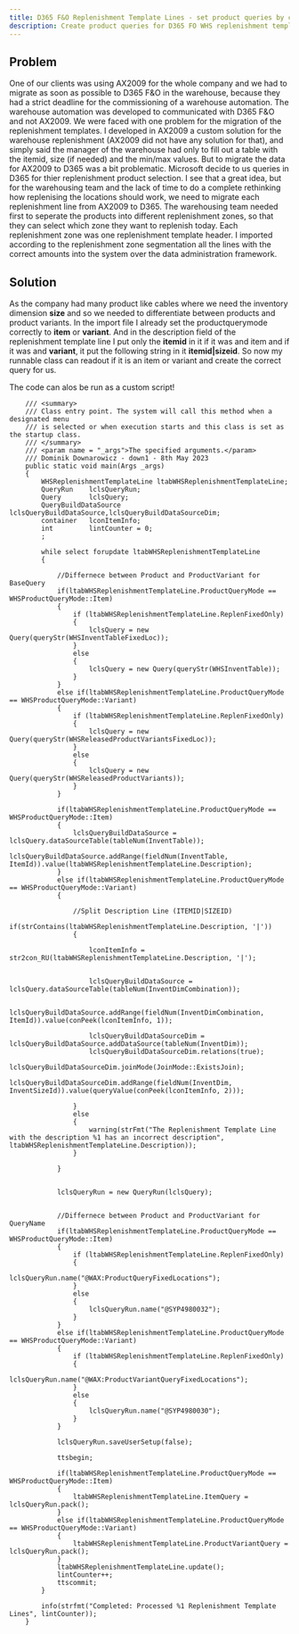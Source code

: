 ```yaml
---
title: D365 F&O Replenishment Template Lines - set product queries by code
description: Create product queries for D365 FO WHS replenishment template lines by code
---
```


## Problem

One of our clients was using AX2009 for the whole company and we had to migrate as soon as possible to D365 F&O in the warehouse, because they had a strict deadline for the commissioning of a warehouse automation. The warehouse automation was developed to communicated with D365 F&O and not AX2009. We were faced with one problem for the migration of the replenishment templates. I developed in AX2009 a custom solution for the warehouse replenishment (AX2009 did not have any solution for that), and simply said the manager of the warehouse had only to fill out a table with the itemid, size (if needed) and the min/max values. But to migrate the data for AX2009 to D365 was a bit problematic. Microsoft decide to us queries in D365 for thier replenishment product selection. I see that a great idea, but for the warehousing team and the lack of time to do a complete rethinking how replenising the locations should work, we need to migrate each replenishment line from AX2009 to D365. The warehousing team needed first to seperate the products into different replenishment zones, so that they can select which zone they want to replenish today. Each replenishment zone was one replenishment template header. I imported according to the replenishment zone segmentation all the lines with the correct amounts into the system over the data administration framework.

## Solution

As the company had many product like cables where we need the inventory dimension **size** and so we needed to differentiate between products and product variants. In the import file I already set the productquerymode correctly to **item** or **variant**. And in the description field of the replenishment template line I put only the **itemid** in it if it was and item and if it was and **variant**, it put the following string in it **itemid\|sizeid**. So now my runnable class can readout if it is an item or variant and create the correct query for us.

The code can alos be run as a custom script!

```text
    /// <summary>
    /// Class entry point. The system will call this method when a designated menu
    /// is selected or when execution starts and this class is set as the startup class.
    /// </summary>
    /// <param name = "_args">The specified arguments.</param>
    /// Dominik Downarowicz - down1 - 8th May 2023
    public static void main(Args _args)
    {
        WHSReplenishmentTemplateLine ltabWHSReplenishmentTemplateLine;
        QueryRun    lclsQueryRun;
        Query       lclsQuery;
        QueryBuildDataSource lclsQueryBuildDataSource,lclsQueryBuildDataSourceDim;
        container   lconItemInfo;
        int         lintCounter = 0;
        ;

        while select forupdate ltabWHSReplenishmentTemplateLine
        {

            //Differnece between Product and ProductVariant for BaseQuery
            if(ltabWHSReplenishmentTemplateLine.ProductQueryMode == WHSProductQueryMode::Item)
            {
                if (ltabWHSReplenishmentTemplateLine.ReplenFixedOnly)
                {
                    lclsQuery = new Query(queryStr(WHSInventTableFixedLoc));
                }
                else
                {
                    lclsQuery = new Query(queryStr(WHSInventTable));
                }
            }
            else if(ltabWHSReplenishmentTemplateLine.ProductQueryMode == WHSProductQueryMode::Variant)
            {
                if (ltabWHSReplenishmentTemplateLine.ReplenFixedOnly)
                {
                    lclsQuery = new Query(queryStr(WHSReleasedProductVariantsFixedLoc));
                }
                else
                {
                    lclsQuery = new Query(queryStr(WHSReleasedProductVariants));
                }
            }

            if(ltabWHSReplenishmentTemplateLine.ProductQueryMode == WHSProductQueryMode::Item)
            {
                lclsQueryBuildDataSource = lclsQuery.dataSourceTable(tableNum(InventTable));
                lclsQueryBuildDataSource.addRange(fieldNum(InventTable, ItemId)).value(ltabWHSReplenishmentTemplateLine.Description);
            }
            else if(ltabWHSReplenishmentTemplateLine.ProductQueryMode == WHSProductQueryMode::Variant)
            {

                //Split Description Line (ITEMID|SIZEID)
                if(strContains(ltabWHSReplenishmentTemplateLine.Description, '|'))
                {

                    lconItemInfo = str2con_RU(ltabWHSReplenishmentTemplateLine.Description, '|');


                    lclsQueryBuildDataSource = lclsQuery.dataSourceTable(tableNum(InventDimCombination));

                    lclsQueryBuildDataSource.addRange(fieldNum(InventDimCombination, ItemId)).value(conPeek(lconItemInfo, 1));
                    
                    lclsQueryBuildDataSourceDim = lclsQueryBuildDataSource.addDataSource(tableNum(InventDim));
                    lclsQueryBuildDataSourceDim.relations(true);
                    lclsQueryBuildDataSourceDim.joinMode(JoinMode::ExistsJoin);
                    lclsQueryBuildDataSourceDim.addRange(fieldNum(InventDim, InventSizeId)).value(queryValue(conPeek(lconItemInfo, 2)));

                }
                else
                {
                    warning(strFmt("The Replenishment Template Line with the description %1 has an incorrect description", ltabWHSReplenishmentTemplateLine.Description));
                }

            }


            lclsQueryRun = new QueryRun(lclsQuery);
            

            //Differnece between Product and ProductVariant for QueryName
            if(ltabWHSReplenishmentTemplateLine.ProductQueryMode == WHSProductQueryMode::Item)
            {
                if (ltabWHSReplenishmentTemplateLine.ReplenFixedOnly)
                {
                    lclsQueryRun.name("@WAX:ProductQueryFixedLocations");
                }
                else
                {
                    lclsQueryRun.name("@SYP4980032");
                }
            }
            else if(ltabWHSReplenishmentTemplateLine.ProductQueryMode == WHSProductQueryMode::Variant)
            {
                if (ltabWHSReplenishmentTemplateLine.ReplenFixedOnly)
                {
                    lclsQueryRun.name("@WAX:ProductVariantQueryFixedLocations");
                }
                else
                {
                    lclsQueryRun.name("@SYP4980030");
                }
            }
            
            lclsQueryRun.saveUserSetup(false);

            ttsbegin;

            if(ltabWHSReplenishmentTemplateLine.ProductQueryMode == WHSProductQueryMode::Item)
            {
                ltabWHSReplenishmentTemplateLine.ItemQuery = lclsQueryRun.pack();
            }
            else if(ltabWHSReplenishmentTemplateLine.ProductQueryMode == WHSProductQueryMode::Variant)
            {
                ltabWHSReplenishmentTemplateLine.ProductVariantQuery = lclsQueryRun.pack();
            }
            ltabWHSReplenishmentTemplateLine.update();
            lintCounter++;
            ttscommit;
        }
    
        info(strfmt("Completed: Processed %1 Replenishment Template Lines", lintCounter));
    }
```
